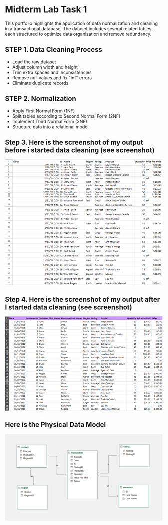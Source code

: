 # Midterm Lab Task 1
This portfolio highlights the application of data normalization and cleaning in a transactional database. The dataset includes several related tables, each structured to optimize data organization and remove redundancy.
## STEP 1. Data Cleaning Process
- Load the raw dataset
- Adjust column width and height
- Trim extra spaces and inconsistencies
- Remove null values and fix "inf" errors
- Eliminate duplicate records
## STEP 2. Normalization
- Apply First Normal Form (1NF)
- Split tables according to Second Normal Form (2NF)
- Implement Third Normal Form (3NF)
- Structure data into a relational model
## Step 3. Here is the screenshot of my output before i started data cleaning (see screenshot)
![screenshot](images/b.png)
## Step 4. Here is the screenshot of my output after I started data cleaning (see screenshot)
![screenshot](images/a.png)
## Here is the Physical Data Model
![screenshot](images/TURLA_Midterms%20Lab%201%20(ERD).png)

